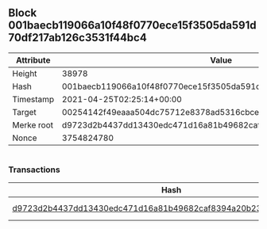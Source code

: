## Block 001baecb119066a10f48f0770ece15f3505da591d70df217ab126c3531f44bc4

Attribute | Value
--- | ---
Height | 38978
Hash | 001baecb119066a10f48f0770ece15f3505da591d70df217ab126c3531f44bc4
Timestamp | 2021-04-25T02:25:14+00:00
Target | 00254142f49eaaa504dc75712e8378ad5316cbcead634704b3734b6271167cc4
Merke root | d9723d2b4437dd13430edc471d16a81b49682caf8394a20b236eb6c23c27ec35
Nonce | 3754824780

```

```

### Transactions

Hash | Amount
--- | ---
[d9723d2b4437dd13430edc471d16a81b49682caf8394a20b236eb6c23c27ec35](d9723d2b4437dd13430edc471d16a81b49682caf8394a20b236eb6c23c27ec35.md) | 10.00000000 SKEPTI 
